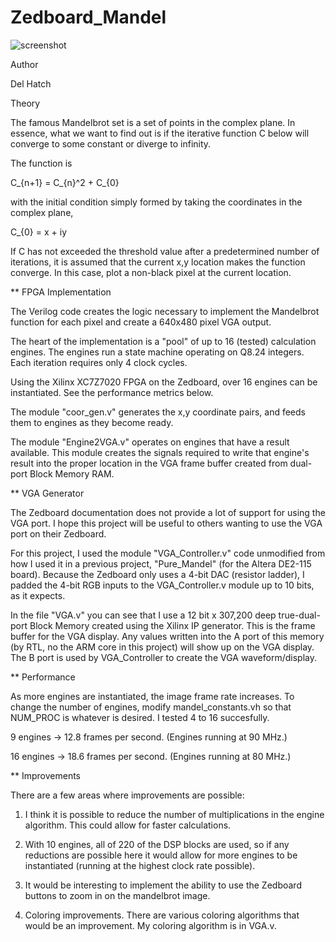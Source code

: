 # Zedboard_Mandel

![screenshot](https:/github.com/delhatch/Zedboard_Mandel/picture.jpg?raw=true "Screenshot")

Author

Del Hatch

Theory

The famous Mandelbrot set is a set of points in the complex plane. In essence, what we want to find out is if the iterative function C below will converge to some constant or diverge to infinity.

The function is

C_{n+1} = C_{n}^2 + C_{0}

with the initial condition simply formed by taking the coordinates in the complex plane,

C_{0} = x + iy

If C has not exceeded the threshold value after a predetermined number of iterations, it is assumed that the current x,y location makes the function converge. In this case, plot a non-black pixel at the current location.

** FPGA Implementation

The Verilog code creates the logic necessary to implement the Mandelbrot function for each pixel and create a 640x480 pixel VGA output.

The heart of the implementation is a "pool" of up to 16 (tested) calculation engines. The engines run a state machine operating on Q8.24 integers. Each iteration requires only 4 clock cycles.

Using the Xilinx XC7Z7020 FPGA on the Zedboard, over 16 engines can be instantiated. See the performance metrics below.

The module "coor_gen.v" generates the x,y coordinate pairs, and feeds them to engines as they become ready.

The module "Engine2VGA.v" operates on engines that have a result available. This module creates the signals required to write that engine's result into the proper location in the VGA frame buffer created from dual-port Block Memory RAM.

** VGA Generator

The Zedboard documentation does not provide a lot of support for using the VGA port. I hope this project will be useful to others wanting to use the VGA port on their Zedboard.

For this project, I used the module "VGA_Controller.v" code unmodified from how I used it in a previous project, "Pure_Mandel" (for the Altera DE2-115 board). Because the Zedboard only uses a 4-bit DAC (resistor ladder), I padded the 4-bit RGB inputs to the VGA_Controller.v module up to 10 bits, as it expects.

In the file "VGA.v" you can see that I use a 12 bit x 307,200 deep true-dual-port Block Memory created using the Xilinx IP generator. This is the frame buffer for the VGA display. Any values written into the A port of this memory (by RTL, no the ARM core in this project) will show up on the VGA display. The B port is used by VGA_Controller to create the VGA waveform/display.

** Performance

As more engines are instantiated, the image frame rate increases. To change the number of engines, modify mandel_constants.vh so that NUM_PROC is whatever is desired. I tested 4 to 16 succesfully.

9 engines -> 12.8 frames per second. (Engines running at 90 MHz.)

16 engines -> 18.6 frames per second. (Engines running at 80 MHz.)


** Improvements

There are a few areas where improvements are possible:

1) I think it is possible to reduce the number of multiplications in the engine algorithm. This could allow for faster calculations.

2) With 10 engines, all of 220 of the DSP blocks are used, so if any reductions are possible here it would allow for more engines to be instantiated (running at the highest clock rate possible).

3) It would be interesting to implement the ability to use the Zedboard buttons to zoom in on the mandelbrot image.

4) Coloring improvements. There are various coloring algorithms that would be an improvement. My coloring algorithm is in VGA.v.




